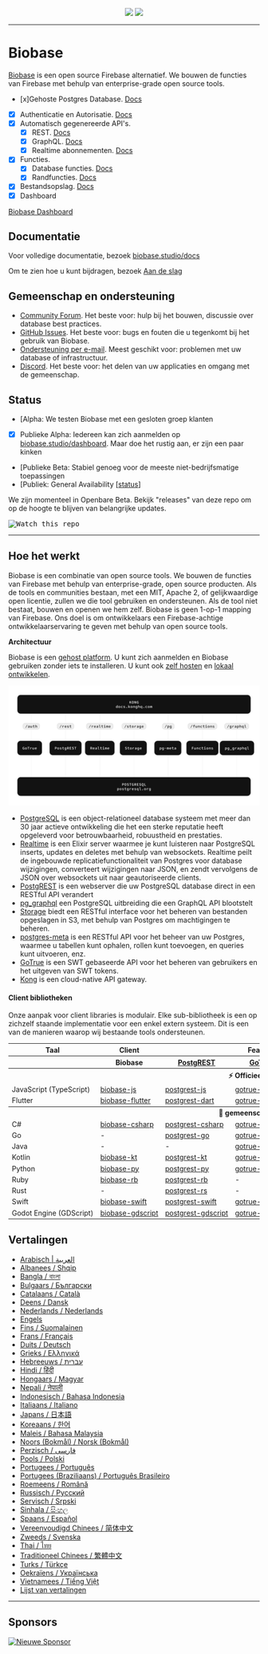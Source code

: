 <p align="center">
<img src="https://user-images.githubusercontent.com/8291514/213727234-cda046d6-28c6-491a-b284-b86c5cede25d.png#gh-light-mode-only">
<img src="https://user-images.githubusercontent.com/8291514/213727225-56186826-bee8-43b5-9b15-86e839d89393.png#gh-dark-mode-only">
</p>

---

# Biobase

[Biobase](https://biobase.studio) is een open source Firebase alternatief. We bouwen de functies van Firebase met behulp van enterprise-grade open source tools.

- [x]Gehoste Postgres Database. [Docs](https://biobase.studio/docs/guides/database)
- [x] Authenticatie en Autorisatie. [Docs](https://biobase.studio/docs/guides/auth)
- [x] Automatisch gegenereerde API's.
  - [x] REST. [Docs](https://biobase.studio/docs/guides/api#rest-api-overview)
  - [x] GraphQL. [Docs](https://biobase.studio/docs/guides/api#graphql-api-overview)
  - [x] Realtime abonnementen. [Docs](https://biobase.studio/docs/guides/api#realtime-api-overview)
- [x] Functies.
  - [x] Database functies. [Docs](https://biobase.studio/docs/guides/database/functions)
  - [x] Randfuncties. [Docs](https://biobase.studio/docs/guides/functions)
- [x] Bestandsopslag. [Docs](https://biobase.studio/docs/guides/storage)
- [x] Dashboard

[Biobase Dashboard](https://raw.githubusercontent.com/biobase/biobase/master/apps/www/public/images/github/biobase-dashboard.png)

## Documentatie

Voor volledige documentatie, bezoek [biobase.studio/docs](https://biobase.studio/docs)

Om te zien hoe u kunt bijdragen, bezoek [Aan de slag](../DEVELOPERS.md)

## Gemeenschap en ondersteuning

- [Community Forum](https://github.com/biobase-ai/biobase/discussions). Het beste voor: hulp bij het bouwen, discussie over database best practices.
- [GitHub Issues](https://github.com/biobase-ai/biobase/issues). Het beste voor: bugs en fouten die u tegenkomt bij het gebruik van Biobase.
- [Ondersteuning per e-mail](https://biobase.studio/docs/support#business-support). Meest geschikt voor: problemen met uw database of infrastructuur.
- [Discord](https://discord.biobase.studio). Het beste voor: het delen van uw applicaties en omgang met de gemeenschap.

## Status

- [Alpha: We testen Biobase met een gesloten groep klanten
- [x] Publieke Alpha: Iedereen kan zich aanmelden op [biobase.studio/dashboard](https://biobase.studio/dashboard). Maar doe het rustig aan, er zijn een paar kinken
- [Publieke Beta: Stabiel genoeg voor de meeste niet-bedrijfsmatige toepassingen
- [Publiek: General Availability [[status](https://biobase.studio/docs/guides/getting-started/features#feature-status)]

We zijn momenteel in Openbare Beta. Bekijk "releases" van deze repo om op de hoogte te blijven van belangrijke updates.

<kbd><img src="https://raw.githubusercontent.com/biobase/biobase/d5f7f413ab356dc1a92075cb3cee4e40a957d5b1/web/static/watch-repo.gif" alt="Watch this repo"/></kbd>

---

## Hoe het werkt

Biobase is een combinatie van open source tools. We bouwen de functies van Firebase met behulp van enterprise-grade, open source producten. Als de tools en communities bestaan, met een MIT, Apache 2, of gelijkwaardige open licentie, zullen we die tool gebruiken en ondersteunen. Als de tool niet bestaat, bouwen en openen we hem zelf. Biobase is geen 1-op-1 mapping van Firebase. Ons doel is om ontwikkelaars een Firebase-achtige ontwikkelaarservaring te geven met behulp van open source tools.

**Architectuur**

Biobase is een [gehost platform](https://biobase.studio/dashboard). U kunt zich aanmelden en Biobase gebruiken zonder iets te installeren.
U kunt ook [zelf hosten](https://biobase.studio/docs/guides/hosting/overview) en [lokaal ontwikkelen](https://biobase.studio/docs/guides/local-development).

![architectuur](https://github.com/biobase-ai/biobase/blob/master/apps/docs/public/img/biobase-architecture.svg)

- [PostgreSQL](https://www.postgresql.org/) is een object-relationeel database systeem met meer dan 30 jaar actieve ontwikkeling die het een sterke reputatie heeft opgeleverd voor betrouwbaarheid, robuustheid en prestaties.
- [Realtime](https://github.com/biobase-ai/realtime) is een Elixir server waarmee je kunt luisteren naar PostgreSQL inserts, updates en deletes met behulp van websockets. Realtime peilt de ingebouwde replicatiefunctionaliteit van Postgres voor database wijzigingen, converteert wijzigingen naar JSON, en zendt vervolgens de JSON over websockets uit naar geautoriseerde clients.
- [PostgREST](http://postgrest.org/) is een webserver die uw PostgreSQL database direct in een RESTful API verandert
- [pg_graphql](http://github.com/biobase/pg_graphql/) een PostgreSQL uitbreiding die een GraphQL API blootstelt
- [Storage](https://github.com/biobase-ai/storage-api) biedt een RESTful interface voor het beheren van bestanden opgeslagen in S3, met behulp van Postgres om machtigingen te beheren.
- [postgres-meta](https://github.com/biobase-ai/postgres-meta) is een RESTful API voor het beheer van uw Postgres, waarmee u tabellen kunt ophalen, rollen kunt toevoegen, en queries kunt uitvoeren, enz.
- [GoTrue](https://github.com/netlify/gotrue) is een SWT gebaseerde API voor het beheren van gebruikers en het uitgeven van SWT tokens.
- [Kong](https://github.com/Kong/kong) is een cloud-native API gateway.

#### Client bibliotheken

Onze aanpak voor client libraries is modulair. Elke sub-bibliotheek is een op zichzelf staande implementatie voor een enkel extern systeem. Dit is een van de manieren waarop wij bestaande tools ondersteunen.

<table style="table-layout:fixed; white-space: nowrap;">
  <tr>
    <th>Taal</th>
    <th>Client</th>
    <th colspan="5">Feature-Clients (gebundeld in Biobase client)</th>
  </tr>
  
  <tr>
    <th></th>
    <th>Biobase</th>
    <th><a href="https://github.com/postgrest/postgrest" target="_blank" rel="noopener noreferrer">PostgREST</a></th>
    <th><a href="https://github.com/biobase-ai/gotrue" target="_blank" rel="noopener noreferrer">GoTrue</a></th>
    <th><a href="https://github.com/biobase-ai/realtime" target="_blank" rel="noopener noreferrer">Realtime</a></th>
    <th><a href="https://github.com/biobase-ai/storage-api" target="_blank" rel="noopener noreferrer">Storage</a></th>
    <th>Functions</th>
  </tr>
  <!-- TEMPLATE FOR NEW ROW -->
  <!-- START ROW
  <tr>
    <td>lang</td>
    <td><a href="https://github.com/biobase-ai-community/biobase-lang" target="_blank" rel="noopener noreferrer">biobase-lang</a></td>
    <td><a href="https://github.com/biobase-ai-community/postgrest-lang" target="_blank" rel="noopener noreferrer">postgrest-lang</a></td>
    <td><a href="https://github.com/biobase-ai-community/gotrue-lang" target="_blank" rel="noopener noreferrer">gotrue-lang</a></td>
    <td><a href="https://github.com/biobase-ai-community/realtime-lang" target="_blank" rel="noopener noreferrer">realtime-lang</a></td>
    <td><a href="https://github.com/biobase-ai-community/storage-lang" target="_blank" rel="noopener noreferrer">storage-lang</a></td>
  </tr>
  END ROW -->
  
  <th colspan="7">⚡️ Officieel ⚡️</th>
  
  <tr>
    <td>JavaScript (TypeScript)</td>
    <td><a href="https://github.com/biobase-ai/biobase-js" target="_blank" rel="noopener noreferrer">biobase-js</a></td>
    <td><a href="https://github.com/biobase-ai/postgrest-js" target="_blank" rel="noopener noreferrer">postgrest-js</a></td>
    <td><a href="https://github.com/biobase-ai/gotrue-js" target="_blank" rel="noopener noreferrer">gotrue-js</a></td>
    <td><a href="https://github.com/biobase-ai/realtime-js" target="_blank" rel="noopener noreferrer">realtime-js</a></td>
    <td><a href="https://github.com/biobase-ai/storage-js" target="_blank" rel="noopener noreferrer">storage-js</a></td>
    <td><a href="https://github.com/biobase-ai/functions-js" target="_blank" rel="noopener noreferrer">functions-js</a></td>
  </tr>
    <tr>
    <td>Flutter</td>
    <td><a href="https://github.com/biobase-ai/biobase-flutter" target="_blank" rel="noopener noreferrer">biobase-flutter</a></td>
    <td><a href="https://github.com/biobase-ai/postgrest-dart" target="_blank" rel="noopener noreferrer">postgrest-dart</a></td>
    <td><a href="https://github.com/biobase-ai/gotrue-dart" target="_blank" rel="noopener noreferrer">gotrue-dart</a></td>
    <td><a href="https://github.com/biobase-ai/realtime-dart" target="_blank" rel="noopener noreferrer">realtime-dart</a></td>
    <td><a href="https://github.com/biobase-ai/storage-dart" target="_blank" rel="noopener noreferrer">storage-dart</a></td>
    <td><a href="https://github.com/biobase-ai/functions-dart" target="_blank" rel="noopener noreferrer">functions-dart</a></td>
  </tr>
  
  <th colspan="7">💚 gemeenschap 💚</th>
  
  <tr>
    <td>C#</td>
    <td><a href="https://github.com/biobase-ai-community/biobase-csharp" target="_blank" rel="noopener noreferrer">biobase-csharp</a></td>
    <td><a href="https://github.com/biobase-ai-community/postgrest-csharp" target="_blank" rel="noopener noreferrer">postgrest-csharp</a></td>
    <td><a href="https://github.com/biobase-ai-community/gotrue-csharp" target="_blank" rel="noopener noreferrer">gotrue-csharp</a></td>
    <td><a href="https://github.com/biobase-ai-community/realtime-csharp" target="_blank" rel="noopener noreferrer">realtime-csharp</a></td>
    <td><a href="https://github.com/biobase-ai-community/storage-csharp" target="_blank" rel="noopener noreferrer">storage-csharp</a></td>
    <td><a href="https://github.com/biobase-ai-community/functions-csharp" target="_blank" rel="noopener noreferrer">functions-csharp</a></td>
  </tr>
  <tr>
    <td>Go</td>
    <td>-</td>
    <td><a href="https://github.com/biobase-ai-community/postgrest-go" target="_blank" rel="noopener noreferrer">postgrest-go</a></td>
    <td><a href="https://github.com/biobase-ai-community/gotrue-go" target="_blank" rel="noopener noreferrer">gotrue-go</a></td>
    <td>-</td>
    <td><a href="https://github.com/biobase-ai-community/storage-go" target="_blank" rel="noopener noreferrer">storage-go</a></td>
    <td><a href="https://github.com/biobase-ai-community/functions-go" target="_blank" rel="noopener noreferrer">functions-go</a></td>
  </tr>
  <tr>
    <td>Java</td>
    <td>-</td>
    <td>-</td>
    <td><a href="https://github.com/biobase-ai-community/gotrue-java" target="_blank" rel="noopener noreferrer">gotrue-java</a></td>
    <td>-</td>
    <td><a href="https://github.com/biobase-ai-community/storage-java" target="_blank" rel="noopener noreferrer">storage-java</a></td>
    <td>-</td>
  </tr>
  <tr>
    <td>Kotlin</td>
    <td><a href="https://github.com/biobase-ai-community/biobase-kt" target="_blank" rel="noopener noreferrer">biobase-kt</a></td>
    <td><a href="https://github.com/biobase-ai-community/biobase-kt/tree/master/Postgrest" target="_blank" rel="noopener noreferrer">postgrest-kt</a></td>
    <td><a href="https://github.com/biobase-ai-community/biobase-kt/tree/master/GoTrue" target="_blank" rel="noopener noreferrer">gotrue-kt</a></td>
    <td><a href="https://github.com/biobase-ai-community/biobase-kt/tree/master/Realtime" target="_blank" rel="noopener noreferrer">realtime-kt</a></td>
    <td><a href="https://github.com/biobase-ai-community/biobase-kt/tree/master/Storage" target="_blank" rel="noopener noreferrer">storage-kt</a></td>
    <td><a href="https://github.com/biobase-ai-community/biobase-kt/tree/master/Functions" target="_blank" rel="noopener noreferrer">functions-kt</a></td>
  </tr>
  <tr>
    <td>Python</td>
    <td><a href="https://github.com/biobase-ai-community/biobase-py" target="_blank" rel="noopener noreferrer">biobase-py</a></td>
    <td><a href="https://github.com/biobase-ai-community/postgrest-py" target="_blank" rel="noopener noreferrer">postgrest-py</a></td>
    <td><a href="https://github.com/biobase-ai-community/gotrue-py" target="_blank" rel="noopener noreferrer">gotrue-py</a></td>
    <td><a href="https://github.com/biobase-ai-community/realtime-py" target="_blank" rel="noopener noreferrer">realtime-py</a></td>
    <td><a href="https://github.com/biobase-ai-community/storage-py" target="_blank" rel="noopener noreferrer">storage-py</a></td>
    <td><a href="https://github.com/biobase-ai-community/functions-py" target="_blank" rel="noopener noreferrer">functions-py</a></td>
  </tr>
  <tr>
    <td>Ruby</td>
    <td><a href="https://github.com/biobase-ai-community/biobase-rb" target="_blank" rel="noopener noreferrer">biobase-rb</a></td>
    <td><a href="https://github.com/biobase-ai-community/postgrest-rb" target="_blank" rel="noopener noreferrer">postgrest-rb</a></td>
    <td>-</td>
    <td>-</td>
    <td>-</td>
    <td>-</td>
  </tr>
  <tr>
    <td>Rust</td>
    <td>-</td>
    <td><a href="https://github.com/biobase-ai-community/postgrest-rs" target="_blank" rel="noopener noreferrer">postgrest-rs</a></td>
    <td>-</td>
    <td>-</td>
    <td>-</td>
    <td>-</td>
  </tr>
  <tr>
    <td>Swift</td>
    <td><a href="https://github.com/biobase-ai-community/biobase-swift" target="_blank" rel="noopener noreferrer">biobase-swift</a></td>
    <td><a href="https://github.com/biobase-ai-community/postgrest-swift" target="_blank" rel="noopener noreferrer">postgrest-swift</a></td>
    <td><a href="https://github.com/biobase-ai-community/gotrue-swift" target="_blank" rel="noopener noreferrer">gotrue-swift</a></td>
    <td><a href="https://github.com/biobase-ai-community/realtime-swift" target="_blank" rel="noopener noreferrer">realtime-swift</a></td>
    <td><a href="https://github.com/biobase-ai-community/storage-swift" target="_blank" rel="noopener noreferrer">storage-swift</a></td>
    <td><a href="https://github.com/biobase-ai-community/functions-swift" target="_blank" rel="noopener noreferrer">functions-swift</a></td>
  </tr>
  <tr>
    <td>Godot Engine (GDScript)</td>
    <td><a href="https://github.com/biobase-ai-community/godot-engine.biobase" target="_blank" rel="noopener noreferrer">biobase-gdscript</a></td>
    <td><a href="https://github.com/biobase-ai-community/postgrest-gdscript" target="_blank" rel="noopener noreferrer">postgrest-gdscript</a></td>
    <td><a href="https://github.com/biobase-ai-community/gotrue-gdscript" target="_blank" rel="noopener noreferrer">gotrue-gdscript</a></td>
    <td><a href="https://github.com/biobase-ai-community/realtime-gdscript" target="_blank" rel="noopener noreferrer">realtime-gdscript</a></td>
    <td><a href="https://github.com/biobase-ai-community/storage-gdscript" target="_blank" rel="noopener noreferrer">storage-gdscript</a></td>
    <td><a href="https://github.com/biobase-ai-community/functions-gdscript" target="_blank" rel="noopener noreferrer">functions-gdscript</a></td>
  </tr>
  
</table>

<!--- Remove this list if you're translating to another language, it's hard to keep updated across multiple files-->
<!--- Keep only the link to the list of translation files-->

## Vertalingen

- [Arabisch | العربية](/i18n/README.ar.md)
- [Albanees / Shqip](/i18n/README.sq.md)
- [Bangla / বাংলা](/i18n/README.bn.md)
- [Bulgaars / Български](/i18n/README.bg.md)
- [Catalaans / Català](/i18n/README.ca.md)
- [Deens / Dansk](/i18n/README.da.md)
- [Nederlands / Nederlands](/i18n/README.nl.md)
- [Engels](https://github.com/biobase-ai/biobase)
- [Fins / Suomalainen](/i18n/README.fi.md)
- [Frans / Français](/i18n/README.fr.md)
- [Duits / Deutsch](/i18n/README.de.md)
- [Grieks / Ελληνικά](/i18n/README.gr.md)
- [Hebreeuws / עברית](/i18n/README.he.md)
- [Hindi / हिंदी](/i18n/README.hi.md)
- [Hongaars / Magyar](/i18n/README.hu.md)
- [Nepali / नेपाली](/i18n/README.ne.md)
- [Indonesisch / Bahasa Indonesia](/i18n/README.id.md)
- [Italiaans / Italiano](/i18n/README.it.md)
- [Japans / 日本語](/i18n/README.jp.md)
- [Koreaans / 한어](/i18n/README.ko.md)
- [Maleis / Bahasa Malaysia](/i18n/README.ms.md)
- [Noors (Bokmål) / Norsk (Bokmål)](/i18n/README.nb-no.md)
- [Perzisch / فارسی](/i18n/README.fa.md)
- [Pools / Polski](/i18n/README.pl.md)
- [Portugees / Português](/i18n/README.pt.md)
- [Portugees (Braziliaans) / Português Brasileiro](/i18n/README.pt-br.md)
- [Roemeens / Română](/i18n/README.ro.md)
- [Russisch / Pусский](/i18n/README.ru.md)
- [Servisch / Srpski](/i18n/README.sr.md)
- [Sinhala / සිංහල](/i18n/README.si.md)
- [Spaans / Español](/i18n/README.es.md)
- [Vereenvoudigd Chinees / 简体中文](/i18n/README.zh-cn.md)
- [Zweeds / Svenska](/i18n/README.sv.md)
- [Thai / ไทย](/i18n/README.th.md)
- [Traditioneel Chinees / 繁體中文](/i18n/README.zh-tw.md)
- [Turks / Türkçe](/i18n/README.tr.md)
- [Oekraïens / Українська](/i18n/README.uk.md)
- [Vietnamees / Tiếng Việt](/i18n/README.vi-vn.md)
- [Lijst van vertalingen](/i18n/talen.md) <!--- Keep only this -->

---

## Sponsors

[![Nieuwe Sponsor](https://user-images.githubusercontent.com/10214025/90518111-e74bbb00-e198-11ea-8f88-c9e3c1aa4b5b.png)](https://github.com/sponsors/biobase)
